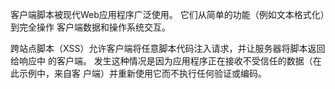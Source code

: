 客户端脚本被现代Web应用程序广泛使用。 它们从简单的功能（例如文本格式化）到完全操作
客户端数据和操作系统交互。

跨站点脚本（XSS）允许客户端将任意脚本代码注入请求，并让服务器将脚本返回给响应中
的客户端。 发生这种情况是因为应用程序正在接收不受信任的数据（在此示例中，来自客
户端）并重新使用它而不执行任何验证或编码。